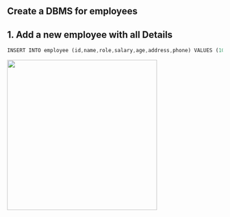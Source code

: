 ## Create a DBMS for employees

## 1. Add a new employee with all Details 

```dart
INSERT INTO employee (id,name,role,salary,age,address,phone) VALUES (107,"Rahul Mishra","Assistant Manager",47000,44,"87 Narayan Nagar Valsad",85896340011)
```
<p>
   <img src="https://github.com/user-attachments/assets/4784208b-6b29-44fa-8b12-b0d7d0ab47c5"height="350">

  
</p>
